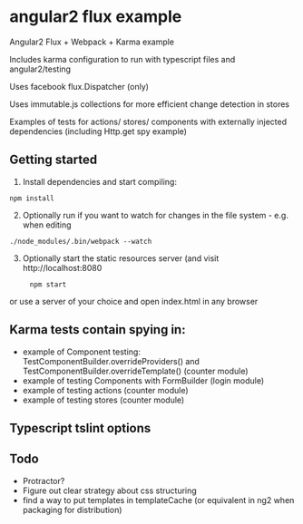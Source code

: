 # angular2 flux example

Angular2 Flux + Webpack + Karma example

Includes karma configuration to run with typescript files and angular2/testing

Uses facebook flux.Dispatcher (only)

Uses immutable.js collections for more efficient change detection in stores

Examples of tests for actions/ stores/ components with externally injected dependencies (including Http.get spy example)
             
## Getting started

1. Install dependencies and start compiling:

```
npm install
```

2. Optionally run if you want to watch for changes in the file system - e.g. when editing

```
./node_modules/.bin/webpack --watch
```

3. Optionally start the static resources server (and visit http://localhost:8080

```
     npm start
```

or use a server of your choice and open index.html in any browser

## Karma tests contain spying in:
* example of Component testing: TestComponentBuilder.overrideProviders() and TestComponentBuilder.overrideTemplate() (counter module)
* example of testing Components with FormBuilder (login module)
* example of testing actions (counter module)
* example of testing stores (counter module)

## Typescript tslint options

## Todo
* Protractor?
* Figure out clear strategy about css structuring
* find a way to put templates in templateCache (or equivalent in ng2 when packaging for distribution)